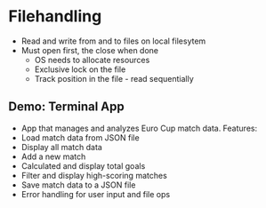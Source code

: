 # Filehandling 
-  Read and write from and to files on local filesytem
- Must open first, the close when done
    - OS needs to allocate resources
    - Exclusive lock on the file
    - Track position in the file - read sequentially
    
## Demo: Terminal App
- App that manages and analyzes Euro Cup match data. Features:
- Load match data from JSON file
- Display all match data
- Add a new match
- Calculated and display total goals
- Filter and display high-scoring matches
- Save match data to a JSON file
- Error handling for user input and file ops



